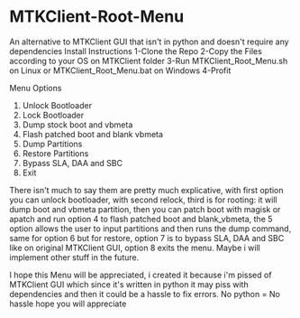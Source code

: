 # MTKClient-Root-Menu
An alternative to MTKClient GUI that isn't in python and doesn't require any dependencies
Install Instructions
1-Clone the Repo
2-Copy the Files according to your OS on MTKClient folder
3-Run MTKClient_Root_Menu.sh on Linux or MTKClient_Root_Menu.bat on Windows
4-Profit

Menu Options
1. Unlock Bootloader
2. Lock Bootloader
3. Dump stock boot and vbmeta
4. Flash patched boot and blank vbmeta
5. Dump Partitions
6. Restore Partitions
7. Bypass SLA, DAA and SBC
8. Exit

There isn't much to say them are pretty much explicative, with first option you can unlock bootloader, with second relock, third is for rooting: it will dump boot and vbmeta partition, then you can patch boot with magisk or apatch and run option 4 to flash patched boot and blank_vbmeta, the 5 option allows the user to input partitions and then runs the dump command, same for option 6 but for restore, option 7 is to bypass SLA, DAA and SBC like on original MTKClient GUI, option 8 exits the menu. Maybe i will implement other stuff in the future.

I hope this Menu will be appreciated, i created it because i'm pissed of MTKClient GUI which since it's written in python it may piss with dependencies and then it could be a hassle to fix errors. No python = No hassle hope you will appreciate
